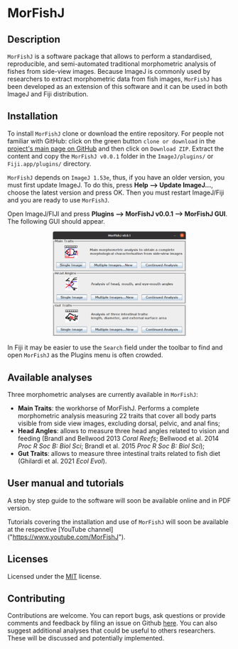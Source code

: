 # MorFishJ

## Description

`MorFishJ` is a software package that allows to perform a standardised, reproducible, and semi-automated traditional morphometric analysis of fishes from side-view images. Because ImageJ is commonly used by researchers to extract morphometric data from fish images, `MorFishJ` has been developed as an extension of this software and it can be used in both ImageJ and Fiji distribution.

## Installation

To install `MorFishJ` clone or download the entire repository. For people not familiar with GitHub: click on the green button `clone or download` in the [project's main page on GitHub](https://github.com/mattiaghilardi/MorFishJ) and then click on `Download ZIP`. Extract the content and copy the `MorFishJ v0.0.1` folder in the `ImageJ/plugins/` or `Fiji.app/plugins/` directory.

`MorFishJ` depends on `ImageJ 1.53e`, thus, if you have an older version, you must first update ImageJ. To do this, press **Help --> Update ImageJ...**, choose the latest version and press OK. Then you must restart ImageJ/Fiji and you are ready to use `MorFishJ`.

Open ImageJ/FIJI and press **Plugins --> MorFishJ v0.0.1 --> MorFishJ GUI**. The following GUI should appear.

<p align="center">
  <img src="MorFishJ_GUI_v0.0.1.png" width="300" title="MorFishJ GUI"><br>
</p>

In Fiji it may be easier to use the `Search` field under the toolbar to find and open `MorFishJ` as the Plugins menu is often crowded.

## Available analyses

Three morphometric analyses are currently available in `MorFishJ`:

- **Main Traits**: the workhorse of MorFishJ. Performs a complete morphometric analysis measuring 22 traits that cover all body parts visible from side view images, excluding dorsal, pelvic, and anal fins;
- **Head Angles**: allows to measure three head angles related to vision and feeding (Brandl and Bellwood 2013 *Coral Reefs*; Bellwood et al. 2014 *Proc R Soc B: Biol Sci*; Brandl et al. 2015 *Proc R Soc B: Biol Sci*);
- **Gut Traits**: allows to measure three intestinal traits related to fish diet (Ghilardi et al. 2021 *Ecol Evol*).

## User manual and tutorials

A step by step guide to the software will soon be available online and in PDF version.

Tutorials covering the installation and use of `MorFishJ` will soon be available at the respective [YouTube channel] ("https://www.youtube.com/MorFishJ").

## Licenses

Licensed under the [MIT](https://github.com/mattiaghilardi/MorFishJ/LICENSE) license.

## Contributing

Contributions are welcome. You can report bugs, ask questions or provide comments and feedback by filing an issue on Github [here](https://github.com/mattiaghilardi/MorFishJ/Issues). You can also suggest additional analyses that could be useful to others researchers. These will be discussed and potentially implemented.
